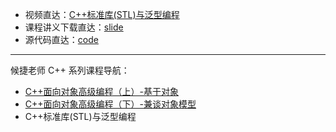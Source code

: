 + 视频直达：[C++标准库(STL)与泛型编程](https://www.bilibili.com/video/BV1BX4y1G7bX)
+ 课程讲义下载直达：[slide](slide/)
+ 源代码直达：[code](code/)

----

候捷老师 C++ 系列课程导航：

+ [C++面向对象高级编程（上）-基于对象](../C++-OOPBase1-HouJie/)
+ [C++面向对象高级编程（下）-兼谈对象模型](../C++-OOPBase2-HouJie/)
+ C++标准库(STL)与泛型编程